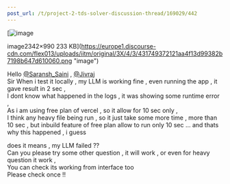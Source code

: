 ```yaml
---
post_url: /t/project-2-tds-solver-discussion-thread/169029/442
---
```

[![image](https://europe1.discourse-cdn.com/flex013/uploads/iitm/optimized/3X/4/3/431749372121aa4f13d99382b7198b647d610060_2_690x291.png)

image2342×990 233 KB](https://europe1.discourse-cdn.com/flex013/uploads/iitm/original/3X/4/3/431749372121aa4f13d99382b7198b647d610060.png "image")

  
Hello [@Saransh\_Saini](/u/saransh_saini) , [@Jivraj](/u/jivraj)  
Sir When i test it locally , my LLM is working fine , even running the app , it gave result in 2 sec ,  
I dont know what happened in the logs , it was showing some runtime error ,  
As i am using free plan of vercel , so it allow for 10 sec only ,  
I think any heavy file being run , so it just take some more time , more than 10 sec , but inbuild feature of free plan allow to run only 10 sec … and thats why this happened , i guess

does it means , my LLM failed ??  
Can you please try some other question , it will work , or even for heavy question it work ,  
You can check its working from interface too  
Please check once !!